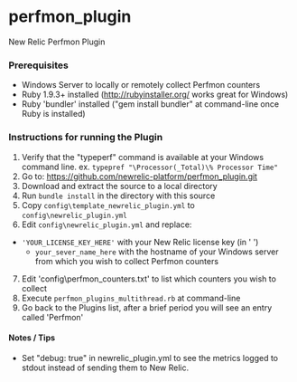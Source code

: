 perfmon_plugin
================================

New Relic Perfmon Plugin

### Prerequisites

* Windows Server to locally or remotely collect Perfmon counters
* Ruby 1.9.3+ installed (http://rubyinstaller.org/ works great for Windows)
* Ruby 'bundler' installed ("gem install bundler" at command-line once Ruby is installed)

### Instructions for running the Plugin

1. Verify that the "typeperf" command is available at your Windows command line. ex. `typepref "\Processor(_Total)\% Processor Time"`
2. Go to: https://github.com/newrelic-platform/perfmon_plugin.git
3. Download and extract the source to a local directory
4. Run `bundle install` in the directory with this source
5. Copy `config\template_newrelic_plugin.yml` to `config\newrelic_plugin.yml`
6. Edit `config\newrelic_plugin.yml` and replace:
  * `'YOUR_LICENSE_KEY_HERE'` with your New Relic license key (in ' ')
	* `your_sever_name_here` with the hostname of your Windows server from which you wish to collect Perfmon counters
7. Edit 'config\perfmon_counters.txt' to list which counters you wish to collect
8. Execute `perfmon_plugins_multithread.rb` at command-line
9. Go back to the Plugins list, after a brief period you will see an entry called 'Perfmon'

#### Notes / Tips

* Set "debug: true" in newrelic_plugin.yml to see the metrics logged to stdout instead of sending them to New Relic.
